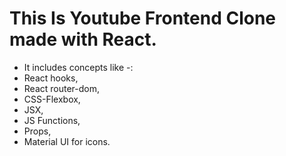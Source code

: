 # This Is Youtube Frontend Clone made with React.
- It includes concepts like -:
- React hooks,
- React router-dom, 
- CSS-Flexbox, 
- JSX, 
- JS Functions, 
- Props, 
- Material UI for icons.


